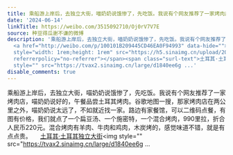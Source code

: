 ```yaml
---
title: 乘船游上岸后，去独立大街，喵奶奶说饿惨了，先吃饭。我说有个网友推荐了一家烤肉店，喵奶奶说好的，午餐品尝土耳其烤肉。谷歌地图一搜，那家烤肉店在两公里之外...
date: '2024-06-14'
linkTitle: https://weibo.com/3515092710/Oj0rV7V7E
source: 种豆得瓜谢不谦的微博
description: '乘船游上岸后，去独立大街，喵奶奶说饿惨了，先吃饭。我说有个网友推荐了一家烤肉店，喵奶奶说好的，午餐品尝土耳其烤肉。谷歌地图一搜，那家烤肉店在两公里之外，喵奶奶说太远了，不如就近找一家。路边有家餐馆，可以二维码点餐，有图有价格，我们就点了一个扁豆汤、一个施密特，一个混合烤肉，990里拉，折合人民币220元。混合烤肉有羊肉、牛肉和鸡肉，木炭烤的，感觉味道不错，就是有点点贵。
  <a href="http://weibo.com/p/100101B209445CD46EA0F94993" data-hide=""><span class="url-icon"><img
  style="width: 1rem;height: 1rem" src="https://h5.sinaimg.cn/upload/2015/09/25/3/timeline_card_small_location_default.png"
  referrerpolicy="no-referrer"></span><span class="surl-text">土耳其·土耳其独立大街</span></a><img
  style="" src="https://tvax2.sinaimg.cn/large/d1840ee6g ...'
disable_comments: true
---
```

乘船游上岸后，去独立大街，喵奶奶说饿惨了，先吃饭。我说有个网友推荐了一家烤肉店，喵奶奶说好的，午餐品尝土耳其烤肉。谷歌地图一搜，那家烤肉店在两公里之外，喵奶奶说太远了，不如就近找一家。路边有家餐馆，可以二维码点餐，有图有价格，我们就点了一个扁豆汤、一个施密特，一个混合烤肉，990里拉，折合人民币220元。混合烤肉有羊肉、牛肉和鸡肉，木炭烤的，感觉味道不错，就是有点点贵。 <a href="http://weibo.com/p/100101B209445CD46EA0F94993" data-hide=""><span class="url-icon"><img style="width: 1rem;height: 1rem" src="https://h5.sinaimg.cn/upload/2015/09/25/3/timeline_card_small_location_default.png" referrerpolicy="no-referrer"></span><span class="surl-text">土耳其·土耳其独立大街</span></a><img style="" src="https://tvax2.sinaimg.cn/large/d1840ee6g ...